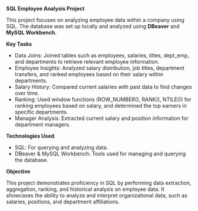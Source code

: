 **SQL Employee Analysis Project**

This project focuses on analyzing employee data within a company using SQL. The database was set up locally and analyzed using **DBeaver** and **MySQL Workbench.**

**Key Tasks**
- Data Joins: Joined tables such as employees, salaries, titles, dept_emp, and departments to retrieve relevant employee information.
- Employee Insights: Analyzed salary distribution, job titles, department transfers, and ranked employees based on their salary within departments.
- Salary History: Compared current salaries with past data to find changes over time.
- Ranking: Used window functions (ROW_NUMBER(), RANK(), NTILE()) for ranking employees based on salary, and determined the top earners in specific departments.
- Manager Analysis: Extracted current salary and position information for department managers.
  
**Technologies Used**
- SQL: For querying and analyzing data.
- DBeaver & MySQL Workbench: Tools used for managing and querying the database.

**Objective**

This project demonstrates proficiency in SQL by performing data extraction, aggregation, ranking, and historical analysis on employee data. It showcases the ability to analyze and interpret organizational data, such as salaries, positions, and department affiliations.

